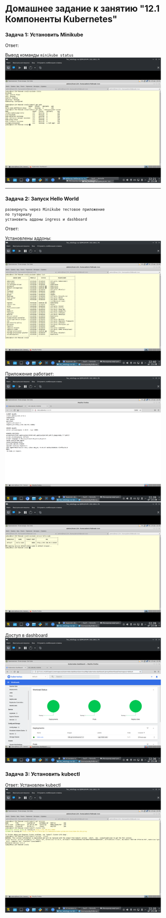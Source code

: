 # Домашнее задание к занятию "12.1 Компоненты Kubernetes"

### Задача 1: Установить Minikube

Ответ:

Вывод команды `minikube status`
![](./Task_1.png)

---

### Задача 2: Запуск Hello World
```
развернуть через Minikube тестовое приложение
по туториалу
установить аддоны ingress и dashboard
```

Ответ:

Установлены аддоны:
![](./Minikube_Addons.png)

Приложение работает:
![](./Hello_service_browser.png)
![](./Hello_service_console.png)

Доступ в dashboard
![](./Minikube_Dashboard.png)

### Задача 3: Установить kubectl

Ответ:
Установлен kubectl
![](./kubectl_get_services.png)